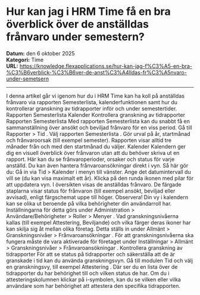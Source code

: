 # Hur kan jag i HRM Time få en bra överblick över de anställdas frånvaro under semestern?

**Datum:** den 6 oktober 2025  
**Kategori:** Time  
**URL:** https://knowledge.flexapplications.se/hur-kan-jag-f%C3%A5-en-bra-%C3%B6verblick-%C3%B6ver-de-anst%C3%A4lldas-fr%C3%A5nvaro-under-semetsern

---

I denna artikel går vi igenom hur du i HRM Time kan ha koll på anställdas frånvaro via rapporten Semesterlista, kalenderfunktionen samt hur du kontrollerar granskning av tidrapporter inför och under semestertider.
Rapporten Semesterlista
Kalender
Kontrollera granskning av tidrapporter
Rapporten Semesterlista
Med rapporten Semesterlista kan du snabbt få en sammanställning över ansökt och beviljad frånvaro för en viss period.
Gå till
Rapporter > Tid
.
Välj rapporten
Semesterlista
.
Gör urval på år, startmånad och frånvaroorsak (till exempel semester). Rapporten visar alltid tre månader från och med den startmånad du väljer.
Kalender
Kalendern ger dig en visuell överblick över frånvaron utan att du behöver skriva ut en rapport. Här kan du se frånvaroperioder, orsaker och status för varje anställd. Du kan även hantera frånvaroansökningar direkt i vyn.
Så här gör du:
Gå in via
Tid > Kalender
i menyn till vänster.
Ange det
datumintervall
du vill se (du kan visa maximalt ett år). Klicka på den runda ikonen med pilar för att uppdatera vyn.
I översikten visas de anställdas frånvaro. De färgade staplarna visar status för frånvaron (till exempel ansökt, beviljad eller avvisad), enligt färgschemat uppe till höger.
Observera!
Din vy i kalendern kan se olika ut beroende på vilka behörigheter din användarroll har. Inställningarna för detta görs under
Administration > Användare/Behörigheter > Roller > Menyer
.
Vad granskningsnivåerna kallas (till exempel Attestering, Beviljande) och vilka färger deras ikoner har kan skilja sig åt mellan olika företag. Detta ställs in under
Allmänt > Granskningsnivåer > Frånvaroansökningar
.
För att granskningsnivåerna ska fungera måste de vara aktiverade för företaget under
Inställningar > Allmänt > Granskningsnivåer > Frånvaroansökningar
.
Kontrollera granskning av tidrapporter
För att se status på tidrapporter och säkerställa att de är granskade i tid kan du använda granskningsvyn.
Gå till modulen
Tid
och välj en granskningsvy, till exempel
Attestering
.
Där ser du en lista över de tidrapporter du har behörighet till och vilken status de har.
Om du i attesteringskolumnen klickar på i-symbolen, kan du se vilken eller vilka användare som har behörighet att attestera den specifika tidrapporten.
